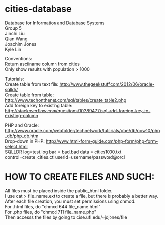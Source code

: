 cities-database
===============
Database for Information and Database Systems  
Group 5  
Jinchi Liu  
Qian Wang  
Joachim Jones  
Kyle Lin  
  
Conventions:  
Return asciiname column from cities  
Only show results with population > 1000  

Tutorials:  
Create table from text file: http://www.thegeekstuff.com/2012/06/oracle-sqlldr/  
Create table from table: http://www.techonthenet.com/sql/tables/create_table2.php  
Add foreign key to existing table: http://stackoverflow.com/questions/10389477/sql-add-foreign-key-to-existing-column  

PHP and Oracle: http://www.oracle.com/webfolder/technetwork/tutorials/obe/db/oow10/php_db/php_db.htm  
Drop-down in PHP: http://www.html-form-guide.com/php-form/php-form-select.html  
SQLLDR log=test.log bad = bad.bad data = cities1000.txt control=create_cities.ctl userid=username/password@orcl

HOW TO CREATE FILES AND SUCH:
=============================
All files must be placed inside the public_html folder.  
I use cat > file_name.ext to create a file, but there is probably a better way.  
After each file creation, you must set permissions using chmod.  
For .html files, do "chmod 644 file_name.html"  
For .php files, do "chmod 711 file_name.php"  
Then accesss the files by going to cise.ufl.edu/~jojones/file  
